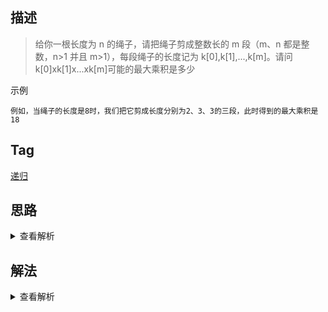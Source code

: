 ## 描述

> 给你一根长度为 n 的绳子，请把绳子剪成整数长的 m 段（m、n 都是整数，n>1 并且 m>1），每段绳子的长度记为 k[0],k[1],...,k[m]。请问 k[0]xk[1]x...xk[m]可能的最大乘积是多少

示例

```
例如，当绳子的长度是8时，我们把它剪成长度分别为2、3、3的三段，此时得到的最大乘积是18
```

## Tag

[递归](/_posts/sort#递归)

## 思路

<details>
<summary>查看解析</summary>

这个题看上去要考虑很多种情况，但是举几个例子就知道它本质还是一个斐波那契问题。

剪一段绳子可以剪两段，也可以剪 n 段，但实际上就是一个剪两段的问题，为什么这么说呢。比如我们设绳子长度为 8，那么剪两端的做法可以为

17，26，35，44。以 17 为例，1 这个长度没办法细分了，现在问题变成了长度为 7 的绳子最多乘积为多少，如果比 7 大，那么就按那个方案剪，这里递归求解是 12，那么 17 的组合就算再细分其乘积最多为 1*12=12，剩下的同理，26 组合最多为`2*2*3=18`,35组合最多为`3*2*3=18`，44组合最多为`2*2*2*2=16`,所以其最多为 18

那么总结下来，其就是递归

</details>

## 解法

<details>
<summary>查看解析</summary>

```js
function cutRope(number, cache = { 1: 1 }) {
	if (cache[number]) return cache[number]
	let res = -Infinity
	for (let i = 1; i <= number >> 1; i++) {
		res = Math.max(
			res,
			Math.max(i, cutRope(i, cache)) *
				Math.max(number - i, cutRope(number - i, cache))
		)
	}
	cache[number] = res
	return res
}
```

</details>
